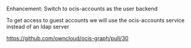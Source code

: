 Enhancement: Switch to ocis-accounts as the user backend

To get access to guest accounts we will use the ocis-accounts service instead of an ldap server

https://github.com/owncloud/ocis-graph/pull/30
